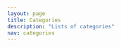 ```yaml
---
layout: page
title: Categories
description: "Lists of categories"
nav: categories
---
```



<div id="table_chart">
</div>
<div id="table_search">
</div>
